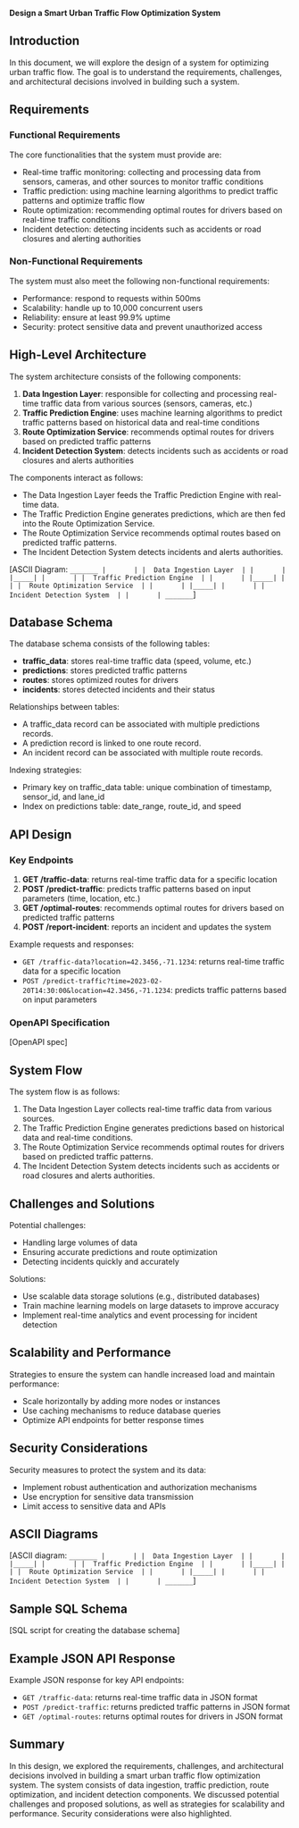 **Design a Smart Urban Traffic Flow Optimization System**

## Introduction

In this document, we will explore the design of a system for optimizing urban traffic flow. The goal is to understand the requirements, challenges, and architectural decisions involved in building such a system.

## Requirements

### Functional Requirements

The core functionalities that the system must provide are:

* Real-time traffic monitoring: collecting and processing data from sensors, cameras, and other sources to monitor traffic conditions
* Traffic prediction: using machine learning algorithms to predict traffic patterns and optimize traffic flow
* Route optimization: recommending optimal routes for drivers based on real-time traffic conditions
* Incident detection: detecting incidents such as accidents or road closures and alerting authorities

### Non-Functional Requirements

The system must also meet the following non-functional requirements:

* Performance: respond to requests within 500ms
* Scalability: handle up to 10,000 concurrent users
* Reliability: ensure at least 99.9% uptime
* Security: protect sensitive data and prevent unauthorized access

## High-Level Architecture

The system architecture consists of the following components:

1. **Data Ingestion Layer**: responsible for collecting and processing real-time traffic data from various sources (sensors, cameras, etc.)
2. **Traffic Prediction Engine**: uses machine learning algorithms to predict traffic patterns based on historical data and real-time conditions
3. **Route Optimization Service**: recommends optimal routes for drivers based on predicted traffic patterns
4. **Incident Detection System**: detects incidents such as accidents or road closures and alerts authorities

The components interact as follows:

* The Data Ingestion Layer feeds the Traffic Prediction Engine with real-time data.
* The Traffic Prediction Engine generates predictions, which are then fed into the Route Optimization Service.
* The Route Optimization Service recommends optimal routes based on predicted traffic patterns.
* The Incident Detection System detects incidents and alerts authorities.

[ASCII Diagram: `_______
|       |
|  Data Ingestion Layer  |
|       |
|_____|
|       |
|  Traffic Prediction Engine  |
|       |
|_____|
|       |
|  Route Optimization Service  |
|       |
|_____|
|       |
|  Incident Detection System  |
|       |
_______`]

## Database Schema

The database schema consists of the following tables:

* **traffic_data**: stores real-time traffic data (speed, volume, etc.)
* **predictions**: stores predicted traffic patterns
* **routes**: stores optimized routes for drivers
* **incidents**: stores detected incidents and their status

Relationships between tables:

* A traffic_data record can be associated with multiple predictions records.
* A prediction record is linked to one route record.
* An incident record can be associated with multiple route records.

Indexing strategies:

* Primary key on traffic_data table: unique combination of timestamp, sensor_id, and lane_id
* Index on predictions table: date_range, route_id, and speed

## API Design

### Key Endpoints

1. **GET /traffic-data**: returns real-time traffic data for a specific location
2. **POST /predict-traffic**: predicts traffic patterns based on input parameters (time, location, etc.)
3. **GET /optimal-routes**: recommends optimal routes for drivers based on predicted traffic patterns
4. **POST /report-incident**: reports an incident and updates the system

Example requests and responses:

* `GET /traffic-data?location=42.3456,-71.1234`: returns real-time traffic data for a specific location
* `POST /predict-traffic?time=2023-02-20T14:30:00&location=42.3456,-71.1234`: predicts traffic patterns based on input parameters

### OpenAPI Specification

[OpenAPI spec]

## System Flow

The system flow is as follows:

1. The Data Ingestion Layer collects real-time traffic data from various sources.
2. The Traffic Prediction Engine generates predictions based on historical data and real-time conditions.
3. The Route Optimization Service recommends optimal routes for drivers based on predicted traffic patterns.
4. The Incident Detection System detects incidents such as accidents or road closures and alerts authorities.

## Challenges and Solutions

Potential challenges:

* Handling large volumes of data
* Ensuring accurate predictions and route optimization
* Detecting incidents quickly and accurately

Solutions:

* Use scalable data storage solutions (e.g., distributed databases)
* Train machine learning models on large datasets to improve accuracy
* Implement real-time analytics and event processing for incident detection

## Scalability and Performance

Strategies to ensure the system can handle increased load and maintain performance:

* Scale horizontally by adding more nodes or instances
* Use caching mechanisms to reduce database queries
* Optimize API endpoints for better response times

## Security Considerations

Security measures to protect the system and its data:

* Implement robust authentication and authorization mechanisms
* Use encryption for sensitive data transmission
* Limit access to sensitive data and APIs

## ASCII Diagrams

[ASCII diagram: `_______
|       |
|  Data Ingestion Layer  |
|       |
|_____|
|       |
|  Traffic Prediction Engine  |
|       |
|_____|
|       |
|  Route Optimization Service  |
|       |
|_____|
|       |
|  Incident Detection System  |
|       |
_______`]

## Sample SQL Schema

[SQL script for creating the database schema]

## Example JSON API Response

Example JSON response for key API endpoints:

* `GET /traffic-data`: returns real-time traffic data in JSON format
* `POST /predict-traffic`: returns predicted traffic patterns in JSON format
* `GET /optimal-routes`: returns optimal routes for drivers in JSON format

## Summary

In this design, we explored the requirements, challenges, and architectural decisions involved in building a smart urban traffic flow optimization system. The system consists of data ingestion, traffic prediction, route optimization, and incident detection components. We discussed potential challenges and proposed solutions, as well as strategies for scalability and performance. Security considerations were also highlighted.